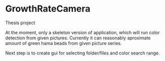 # GrowthRateCamera
Thesis project

At the moment, only a skeleton version of application, which will run color detection from given pictures.
Currently it can reasonably aproximate amount of green hama beads from given picture series.

Next step is to create gui for selecting folder/files and color search range.
